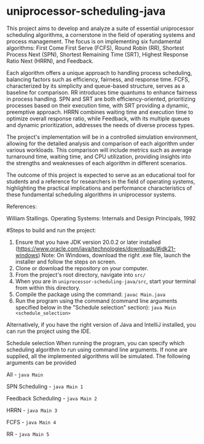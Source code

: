 # uniprocessor-scheduling-java

This project aims to develop and analyze a suite of essential uniprocessor scheduling algorithms, a cornerstone in the field of operating systems and process management. The focus is on implementing six fundamental algorithms: 
First Come First Serve (FCFS), Round Robin (RR), Shortest Process Next (SPN), Shortest Remaining Time (SRT), Highest Response Ratio Next (HRRN), and Feedback.

Each algorithm offers a unique approach to handling process scheduling, balancing factors such as efficiency, fairness, and response time. FCFS, characterized by its simplicity and queue-based structure, serves as a baseline for comparison. RR introduces time quantums to enhance fairness in process handling. SPN and SRT are both efficiency-oriented, prioritizing processes based on their execution time, with SRT providing a dynamic, preemptive approach. HRRN combines waiting time and execution time to optimize overall response ratio, while Feedback, with its multiple queues and dynamic prioritization, addresses the needs of diverse process types.

The project's implementation will be in a controlled simulation environment, allowing for the detailed analysis and comparison of each algorithm under various workloads. This comparison will include metrics such as average turnaround time, waiting time, and CPU utilization, providing insights into the strengths and weaknesses of each algorithm in different scenarios.

The outcome of this project is expected to serve as an educational tool for students and a reference for researchers in the field of operating systems, highlighting the practical implications and performance characteristics of these fundamental scheduling algorithms in uniprocessor systems.

References:

William Stallings. Operating Systems: Internals and Design Principals, 1992


#Steps to build and run the project:

1. Ensure that you have JDK version 20.0.2 or later installed (https://www.oracle.com/java/technologies/downloads/#jdk21-windows)
    Note: On Windows, download the right .exe file, launch the installer and follow the steps on screen.
2. Clone or download the repository on your computer.
3. From the project's root directory, navigate into `src/`
4. When you are in `uniprocessor-scheduling-java/src`, start your terminal from within this directory.
5. Compile the package using the command:
    `javac Main.java`
6. Run the program using the command (command line arguments specified below in the "Schedule selection" section):
    `java Main <schedule_selection>`

Alternatively, if you have the right version of Java and IntelliJ installed, you can run the project using the IDE.


Schedule selection
When running the program, you can specify which scheduling algorithm to run using command line arguments. If none are supplied, all the implemented algorithms will be simulated.
The following arguments can be provided

All -
`java Main`

SPN Scheduling -
`java Main 1`

Feedback Scheduling -
`java Main 2`

HRRN -
`java Main 3`

FCFS -
`java Main 4`

RR -
`java Main 5`
